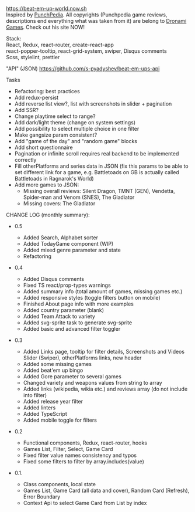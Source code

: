 <a href="https://beat-em-up-world.now.sh">https://beat-em-up-world.now.sh</a>
<br>
Inspired by <a href="http://www.punchpedia.com">PunchPedia</a>. All copyrights (Punchpedia game reviews, descriptions end everything what was taken from it) are belong to <a href="http://www.dronami.com/">Dronami Games</a>. Check out his site NOW!

Stack:<br>
React, Redux, react-router, create-react-app<br>
react-popper-tooltip, react-grid-system, swiper, Disqus comments<br>
Scss, stylelint, prettier<br>

"API" (JSON)
<a href="https://github.com/s-pyadyshev/beat-em-ups-api">https://github.com/s-pyadyshev/beat-em-ups-api</a>
<br>

Tasks<br>

- Refactoring: best practices
- Add redux-persist
- Add reverse list view?, list with screenshots in slider + pagination
- Add SSR?
- Change playtime select to range?
- Add dark/light theme (change on system settings)
- Add possibility to select multiple choice in one filter
- Make gangsize param consistent?
- Add "game of the day" and "random game" blocks
- Add short questionnaire
- Pagination or infinite scroll requires real backend to be implemented correctly
- Fill otherPlatforms and series data in JSON (fix this params to be able to set different link for a game, e.g. Battletoads on GB is actually called Battletoads in Ragnarok's World)
- Add more games to JSON:
  - Missing overall reviews: Silent Dragon, TMNT (GEN), Vendetta, Spider-man and Venom (SNES), The Gladiator
  - Missing covers: The Gladiator

CHANGE LOG (monthly summary):<br>

- 0.5

  - Added Search, Alphabet sorter
  - Added TodayGame component (WIP)
  - Added mixed genre parameter and state
  - Refactoring

- 0.4

  - Added Disqus comments
  - Fixed TS react/prop-types warnings
  - Added summary info (total amount of games, missing games etc.)
  - Added responsive styles (toggle filters button on mobile)
  - Finished About page info with more examples
  - Added country parameter (blank)
  - Added Team Attack to variety
  - Added svg-sprite task to generate svg-sprite
  - Added basic and advanced filter toggler

- 0.3

  - Added Links page, tooltip for filter details, Screenshots and Videos Slider (Swiper), otherPlatforms links, new header
  - Added some missing games
  - Added beat'em up bingo
  - Added Gore parameter to several games
  - Changed variety and weapons values from string to array
  - Added links (wikipedia, wikia etc.) and reviews array (do not include into filter)
  - Added release year filter
  - Added linters
  - Added TypeScript
  - Added mobile toggle for filters

- 0.2

  - Functional components, Redux, react-router, hooks
  - Games List, Filter, Select, Game Card
  - Fixed filter value names consistency and typos
  - Fixed some filters to filter by array.includes(value)

- 0.1.

  - Class components, local state
  - Games List, Game Card (all data and cover), Random Card (Refresh), Error Boundary
  - Context Api to select Game Card from List by index
